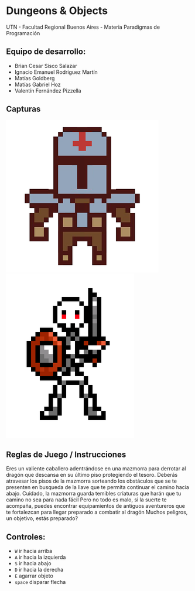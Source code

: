 #  Dungeons & Objects

UTN - Facultad Regional Buenos Aires - Materia Paradigmas de Programación

## Equipo de desarrollo: 

- Brian Cesar Sisco Salazar
- Ignacio Emanuel Rodriguez Martín
- Matías Goldberg 
- Matías Gabriel Hoz
- Valentín Fernández Pizzella
 

## Capturas 

![caballero](assets/CaballeroFrente.png)
![esqueleto](assets/EsqueletoFrente.png)

## Reglas de Juego / Instrucciones

 Eres un valiente caballero adentrándose en una mazmorra para derrotar al dragón que descansa en su último piso protegiendo el tesoro.
 Deberás atravesar los pisos de la mazmorra sorteando los obstáculos que se te presenten en busqueda de la llave que te permita continuar el camino hacia abajo. Cuidado, la mazmorra guarda temibles criaturas que harán que tu camino no sea para nada fácil
 Pero no todo es malo, si la suerte te acompaña, puedes encontrar equipamientos de antiguos aventureros que te fortalezcan para llegar preparado a combatir al dragón
 Muchos peligros, un objetivo, estás preparado?

## Controles:

- `W` ir hacia arriba
- `A` ir hacia la izquierda
- `S` ir hacia abajo
- `D` ir hacia la derecha
- `E` agarrar objeto
- `space` disparar flecha 
